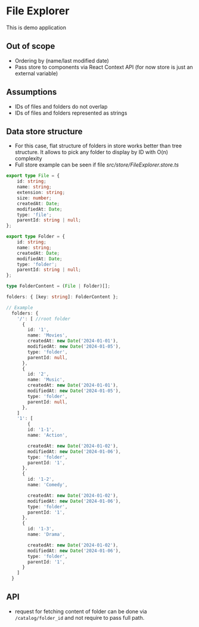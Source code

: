 # File Explorer

This is demo application

## Out of scope
- Ordering by (name/last modified date)
- Pass store to components via React Context API (for now store is just an external variable)

## Assumptions
- IDs of files and folders do not overlap
- IDs of files and folders represented as strings

## Data store structure
- For this case, flat structure of folders in store works better than tree structure. It allows to pick any folder to display by ID with O(n) complexity
- Full store example can be seen if file *src/store/FileExplorer.store.ts*

```typescript
export type File = {
	id: string;
	name: string;
	extension: string;
	size: number;
	createdAt: Date;
	modifiedAt: Date;
	type: 'file';
	parentId: string | null;
};

export type Folder = {
	id: string;
	name: string;
	createdAt: Date;
	modifiedAt: Date;
	type: 'folder';
	parentId: string | null;
};

type FolderContent = (File | Folder)[];

folders: { [key: string]: FolderContent };

// Example
  folders: {
    '/': [ //root folder
      {
        id: '1',
        name: 'Movies',
        createdAt: new Date('2024-01-01'),
        modifiedAt: new Date('2024-01-05'),
        type: 'folder',
        parentId: null,
      },
      {
        id: '2',
        name: 'Music',
        createdAt: new Date('2024-01-01'),
        modifiedAt: new Date('2024-01-05'),
        type: 'folder',
        parentId: null,
      },
    ]
    '1': [
        {
        id: '1-1',
        name: 'Action',

        createdAt: new Date('2024-01-02'),
        modifiedAt: new Date('2024-01-06'),
        type: 'folder',
        parentId: '1',
      },
      {
        id: '1-2',
        name: 'Comedy',

        createdAt: new Date('2024-01-02'),
        modifiedAt: new Date('2024-01-06'),
        type: 'folder',
        parentId: '1',
      },
      {
        id: '1-3',
        name: 'Drama',

        createdAt: new Date('2024-01-02'),
        modifiedAt: new Date('2024-01-06'),
        type: 'folder',
        parentId: '1',
      }
    ]
  }
```


## API
  - request for fetching content of folder can be done via `/catalog/folder_id` and not require to pass full path.
